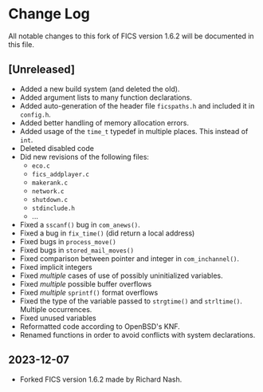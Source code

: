 # Change Log #

All notable changes to this fork of FICS version 1.6.2 will be
documented in this file.

## [Unreleased] ##
- Added a new build system (and deleted the old).
- Added argument lists to many function declarations.
- Added auto-generation of the header file `ficspaths.h` and included
  it in `config.h`.
- Added better handling of memory allocation errors.
- Added usage of the `time_t` typedef in multiple places. This instead
  of `int`.
- Deleted disabled code
- Did new revisions of the following files:
  - `eco.c`
  - `fics_addplayer.c`
  - `makerank.c`
  - `network.c`
  - `shutdown.c`
  - `stdinclude.h`
  - ...
- Fixed a `sscanf()` bug in `com_anews()`.
- Fixed a bug in `fix_time()` (did return a local address)
- Fixed bugs in `process_move()`
- Fixed bugs in `stored_mail_moves()`
- Fixed comparison between pointer and integer in `com_inchannel()`.
- Fixed implicit integers
- Fixed _multiple_ cases of use of possibly uninitialized variables.
- Fixed _multiple_ possible buffer overflows
- Fixed _multiple_ `sprintf()` format overflows
- Fixed the type of the variable passed to `strgtime()` and
  `strltime()`. Multiple occurrences.
- Fixed unused variables
- Reformatted code according to OpenBSD's KNF.
- Renamed functions in order to avoid conflicts with system
  declarations.

## 2023-12-07 ##
- Forked FICS version 1.6.2 made by Richard Nash.
